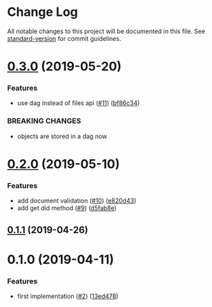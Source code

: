 # Change Log

All notable changes to this project will be documented in this file. See [standard-version](https://github.com/conventional-changelog/standard-version) for commit guidelines.

<a name="0.3.0"></a>
# [0.3.0](https://github.com/ipfs-shipyard/js-did-ipid/compare/v0.2.0...v0.3.0) (2019-05-20)


### Features

* use dag instead of files api ([#11](https://github.com/ipfs-shipyard/js-did-ipid/issues/11)) ([bf86c34](https://github.com/ipfs-shipyard/js-did-ipid/commit/bf86c34))


### BREAKING CHANGES

* objects are stored in a dag now



<a name="0.2.0"></a>
# [0.2.0](https://github.com/ipfs-shipyard/js-did-ipid/compare/v0.1.1...v0.2.0) (2019-05-10)


### Features

* add document validation ([#10](https://github.com/ipfs-shipyard/js-did-ipid/issues/10)) ([e820d43](https://github.com/ipfs-shipyard/js-did-ipid/commit/e820d43))
* add get did method ([#9](https://github.com/ipfs-shipyard/js-did-ipid/issues/9)) ([d5fab8e](https://github.com/ipfs-shipyard/js-did-ipid/commit/d5fab8e))



<a name="0.1.1"></a>
## [0.1.1](https://github.com/ipfs-shipyard/js-did-ipid/compare/v0.1.0...v0.1.1) (2019-04-26)



<a name="0.1.0"></a>
# 0.1.0 (2019-04-11)


### Features

* first implementation ([#2](https://github.com/ipfs-shipyard/js-did-ipid/issues/2)) ([13ed478](https://github.com/ipfs-shipyard/js-did-ipid/commit/13ed478))
